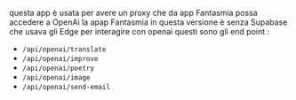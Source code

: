 questa app è usata per avere un proxy che da app Fantasmia possa accedere a OpenAi 
la apap Fantasmia in questa versione è senza Supabase che usava gli Edge per interagire con openai
questi sono gli end point :
- `/api/openai/translate`
- `/api/openai/improve`
- `/api/openai/poetry`
- `/api/openai/image`
-  `/api/openai/send-email`
